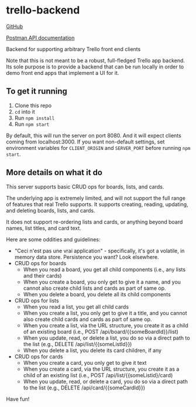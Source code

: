 # trello-backend

[GitHub](https://github.com/Thinkful-Ed/trello-backend)

[Postman API documentation](https://documenter.getpostman.com/view/2364768/trello-server/RVu8gSRz)

Backend for supporting arbitrary Trello front end clients

Note that this is not meant to be a robust, full-fledged Trello app backend. Its sole purpose is to provide a backend that can be run locally in order to demo front end apps that implement a UI for it.

## To get it running

1. Clone this repo
2. `cd` into it
3. Run `npm install`
4. Run `npm start`

By default, this will run the server on port 8080. And it will expect clients coming from localhost:3000. If you want non-default settings, set environment variables for `CLIENT_ORIGIN` and `SERVER_PORT` before running `npm start`.

## More details on what it do

This server supports basic CRUD ops for boards, lists, and cards.

The underlying app is extremely limited, and will not support the full range of features that real Trello supports. It supports creating, reading, updating, and deleting boards, lists, and cards.

It does not support re-ordering lists and cards, or anything beyond board names, list titles, and card text.

Here are some oddities and guidelines:

+ "Ceci n'est pas une vrai application" - specifically, it's got a volatile, in memory data store. Persistence you want? Look elsewhere.
+ CRUD ops for boards
    - When you read a board, you get all child components (i.e., any lists and their cards)
    - When you create a board, you only get to give it a name, and you cannot also create child lists and cards as part of same op.
    - When you delete a board, you delete all its child components
+ CRUD ops for lists
    - When you read a list, you get all child cards
    - When you create a list, you only get to give it a title, and you cannot also create child cards and cards as part of same op.
    - When you create a list, via the URL structure, you create it as a child of an existing board (i.e., POST /api/board/{{someBoardId}}/list)
    - When you update, read, or delete a list, you do so via a direct path to the list (e.g., DELETE /api/list/{{someListId}})
    - When you delete a list, you delete its card children, if any
+ CRUD ops for cards
    - When you create a card, you only get to give it text
    - When you create a card, via the URL structure, you create it as a child of an existing list (i.e., POST /api/list/{{someListid}/card)
    - When you update, read, or delete a card, you do so via a direct path to the list (e.g., DELETE /api/card/{{someCardId}})


Have fun!